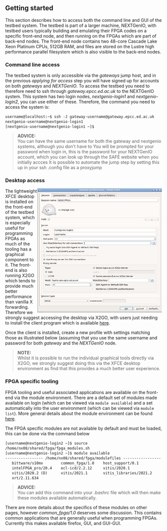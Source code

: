 ## Getting started

This section describes how to access both the command line and GUI of the testbed system. The testbed is part of a larger machine, NEXTGenIO, with testbed users typically building and emulating their FPGA codes on a specific front-end node, and then running on the FPGAs which are part of back-end nodes. The front-end node contains two 48-core Cascade Lake Xeon Platinum CPUs, 512GB RAM, and files are stored on the Lustre high performance parallel filesystem which is also visible to the back-end nodes.

### Command line access

The testbed system is only accessible via the _gateways_ jump host, and in the previous _applying for access_ step you will have signed up for accounts on both _gateways_ and _NEXTGenIO_. To access the testbed you need to therefore need to ssh through _gateway.epcc.ed.ac.uk_ to the NEXTGenIO system. This system has two login nodes, _nextgenio-login1_ and _nextgenio-login2_, you can use either of these. Therefore, the command you need to access the system is:

```console
username@localhost:~$ ssh -J gateway-username@gateway.epcc.ed.ac.uk nextgenio-username@nextgenio-login1
[nextgenio-username@nextgenio-login1 ~]$
```
>**ADVICE:**  
> You can have the same username for both the gateway and nextgenio systems, although you don't have to
> You will be prompted for your password when login in, this is the password for your NEXTGenIO account, which you can look up through the SAFE website when you initially accces
> It is possible to automate the jump step by setting this up in your ssh .config file as a proxyjump

### Desktop access

<img src="/docs/images/x2go_settings.png" width="400" height="400" align="right"/>

The lightweight XFCE desktop is installed on the front-end of the testbed system, which is especially useful for programming FPGAs as much of the tooling has a graphical component to it. The front-end is also running X2GO which tends to provide much better performance than vanilla X forwarding. Therefore we strongly suggest accessing the desktop via X2GO, with users just needing to install the client program which is available [here](https://wiki.x2go.org/doku.php/download:start). 

Once the client is installed, create a new profile with settings matching those as illustrated below (assuming that you use the same username and password for both _gateway_ and the _NEXTGenIO_ node.

>**NOTE:**  
> Whilst it is possible to run the individual graphical tools directly via X2GO, we strongly suggest doing this via the XFCE desktop environment as find that this provides a much better user experience.

### FPGA specific tooling

FPGA tooling and useful associated applications are available on the front-end via the module environment. There are a default set of modules made available on login (which can be viewed via `module available`) and a set automatically into the user environment (which can be viewed via `module list`). More general details about the module environment can be found [here](https://linux.die.net/man/1/module). 

The FPGA specific modules are not available by default and must be loaded, this can be done via the command below

```console
[username@nextgenio-login2 ~]$ source /home/nx08/shared/fpga/fpga_modules.sh
[username@nextgenio-login2 ~]$ module available
----------------- /home/nx08/shared/fpga/modulefiles -----------------
   bittware/s10mx        common_fpga/1.0    host_support/0.1    
   intelFPGA_pro/20.4    ocl-icd/2.2.12     vitis/2020.1    
   vitis/2020.2 (D)      vitis/2021.1       vitis_libraries/2021.2    
   xrt/2.11.634
```

>**ADVICE:**  
> You can add this command into your _.bashrc_ file which will then make these modules available automatically.

There are more details about the specifics of these modules on other pages, however _common_fpga/1.0_ deserves some discussion. This contains common applications that are generally useful when programming FPGAs. Currently this makes available firefox, GUI, and GUI-GUI.
